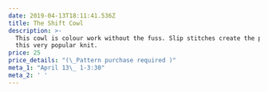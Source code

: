 ```yaml
---
date: 2019-04-13T18:11:41.536Z
title: The Shift Cowl
description: >-
  This cowl is colour work without the fuss. Slip stitches create the pattern in
  this very popular knit.
price: 25
price_details: "(\_Pattern purchase required )"
meta_1: "April 13\_ 1-3:30"
meta_2: ' '
---
```


